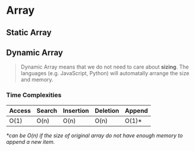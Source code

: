 # Array

## Static Array

## Dynamic Array
>Dynamic Array means that we do not need to care about <b>sizing</b>. The languages (e.g. JavaScript, Python) will automatally arrange the size and memory. 
### Time Complexities
| Access  | Search | Insertion | Deletion | Append |
| ------- | -------| --------- | -------- |--------|
| O(1)    | O(n)   | O(n)      | O(n)     |O(1)*   |

<i>*can be O(n) if the size of original array do not have enough memory to append a new item. </i>
